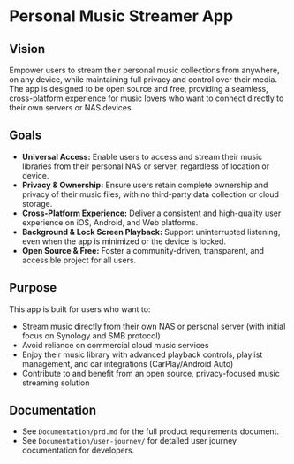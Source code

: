 # Personal Music Streamer App

## Vision
Empower users to stream their personal music collections from anywhere, on any device, while maintaining full privacy and control over their media. The app is designed to be open source and free, providing a seamless, cross-platform experience for music lovers who want to connect directly to their own servers or NAS devices.

## Goals
- **Universal Access:** Enable users to access and stream their music libraries from their personal NAS or server, regardless of location or device.
- **Privacy & Ownership:** Ensure users retain complete ownership and privacy of their music files, with no third-party data collection or cloud storage.
- **Cross-Platform Experience:** Deliver a consistent and high-quality user experience on iOS, Android, and Web platforms.
- **Background & Lock Screen Playback:** Support uninterrupted listening, even when the app is minimized or the device is locked.
- **Open Source & Free:** Foster a community-driven, transparent, and accessible project for all users.

## Purpose
This app is built for users who want to:
- Stream music directly from their own NAS or personal server (with initial focus on Synology and SMB protocol)
- Avoid reliance on commercial cloud music services
- Enjoy their music library with advanced playback controls, playlist management, and car integrations (CarPlay/Android Auto)
- Contribute to and benefit from an open source, privacy-focused music streaming solution

## Documentation
- See `Documentation/prd.md` for the full product requirements document.
- See `Documentation/user-journey/` for detailed user journey documentation for developers.
